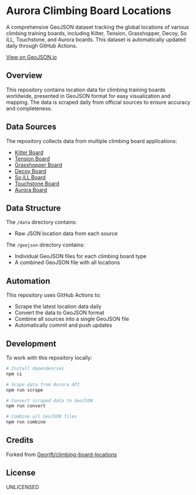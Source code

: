 # Aurora Climbing Board Locations

A comprehensive GeoJSON dataset tracking the global locations of various climbing training boards, including Kilter, Tension, Grasshopper, Decoy, So iLL, Touchstone, and Aurora boards. This dataset is automatically updated daily through GitHub Actions.

[View on GeoJSON.io](https://geojson.io/#id=github:Stevie-Ray/hangtime-aurora-climbing-boards/blob/main/geojson/combined.geojson)

## Overview

This repository contains location data for climbing training boards worldwide, presented in GeoJSON format for easy visualization and mapping. The data is scraped daily from official sources to ensure accuracy and completeness.

## Data Sources

The repository collects data from multiple climbing board applications:
- [Kilter Board](https://geojson.io/#id=github:Stevie-Ray/hangtime-aurora-climbing-boards/blob/main/geojson/kilterboardapp.geojson)
- [Tension Board](https://geojson.io/#id=github:Stevie-Ray/hangtime-aurora-climbing-boards/blob/main/geojson/tensionboardapp2.geojson)
- [Grasshopper Board](https://geojson.io/#id=github:Stevie-Ray/hangtime-aurora-climbing-boards/blob/main/geojson/grasshopperboardapp.geojson)
- [Decoy Board](https://geojson.io/#id=github:Stevie-Ray/hangtime-aurora-climbing-boards/blob/main/geojson/decoyboardapp.geojson)
- [So iLL Board](https://geojson.io/#id=github:Stevie-Ray/hangtime-aurora-climbing-boards/blob/main/geojson/soillboardapp.geojson)
- [Touchstone Board](https://geojson.io/#id=github:Stevie-Ray/hangtime-aurora-climbing-boards/blob/main/geojson/touchstoneboardapp.geojson)
- [Aurora Board](https://geojson.io/#id=github:Stevie-Ray/hangtime-aurora-climbing-boards/blob/main/geojson/auroraboardapp.geojson)

## Data Structure

The `/data` directory contains:
- Raw JSON location data from each source

The `/geojson` directory contains:
- Individual GeoJSON files for each climbing board type
- A combined GeoJSON file with all locations

## Automation

This repository uses GitHub Actions to:
- Scrape the latest location data daily
- Convert the data to GeoJSON format
- Combine all sources into a single GeoJSON file
- Automatically commit and push updates

## Development

To work with this repository locally:

```bash
# Install dependencies
npm ci

# Scape data from Aurora API
npm run scrape 

# Convert scraped data to GeoJSON
npm run convert

# Combine all GeoJSON files
npm run combine
```

## Credits

Forked from [Georift/climbing-board-locations](https://github.com/Georift/climbing-board-locations)

## License

UNLICENSED
